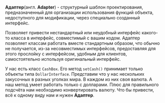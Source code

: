 **Адаптер**(англ. **Adapter**) - структурный шаблон проектирования, предназначенный для организации использования функций
объекта, недоступного для модификации, через специально созданный интерфейс.

Позволяет привести нестандартный или неудобный интерфейс какого-то класса в интерфейс, совместимый с вашим кодом.
Адаптер позволяет классам работать вместе стандартным образом, что обычно не получается, из-за несовместимых интерфейсов,
предоставляя для этого прослойку с интерфейсом, удобным для клиентов, самостоятельно используя оригинальный интерфейс.

У нас есть класс `CashBox`. Его метод `setCash()` принимает только объекты типа `DollarInterface`.
Представим что у нас нескольких закусочных в разных уголках мира. В каждом из них своя валюта. А наш метод умеет работать
только с долларами. Плюс для правильного подсчёта нам необходимо конвертировать валюту. Что бы привести, всё к одному виду
нам и нужен **Адаптер**. 